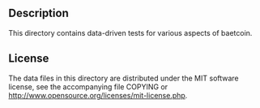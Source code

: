 Description
------------

This directory contains data-driven tests for various aspects of baetcoin.

License
--------

The data files in this directory are distributed under the MIT software
license, see the accompanying file COPYING or
http://www.opensource.org/licenses/mit-license.php.

